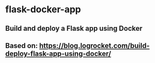 # flask-docker-app

## Build and deploy a Flask app using Docker
## Based on: https://blog.logrocket.com/build-deploy-flask-app-using-docker/
